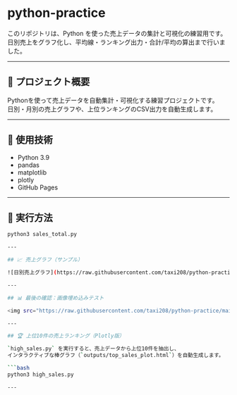 # python-practice

このリポジトリは、Python を使った売上データの集計と可視化の練習用です。  
日別売上をグラフ化し、平均線・ランキング出力・合計/平均の算出まで行いました。

---

## 🧩 プロジェクト概要

Pythonを使って売上データを自動集計・可視化する練習プロジェクトです。  
日別・月別の売上グラフや、上位ランキングのCSV出力を自動生成します。

---

## 🧰 使用技術
- Python 3.9
- pandas
- matplotlib
- plotly
- GitHub Pages

---

## 🚀 実行方法

```bash
python3 sales_total.py

---

## 📈 売上グラフ（サンプル）

![日別売上グラフ](https://raw.githubusercontent.com/taxi208/python-practice/main/outputs/sales_chart.png)

---

## 📊 最後の確認：画像埋め込みテスト

<img src="https://raw.githubusercontent.com/taxi208/python-practice/main/outputs/sales_chart.png" width="600">

---

## 🏆 上位10件の売上ランキング（Plotly版）

`high_sales.py` を実行すると、売上データから上位10件を抽出し、
インタラクティブな棒グラフ（`outputs/top_sales_plot.html`）を自動生成します。

```bash
python3 high_sales.py

---



